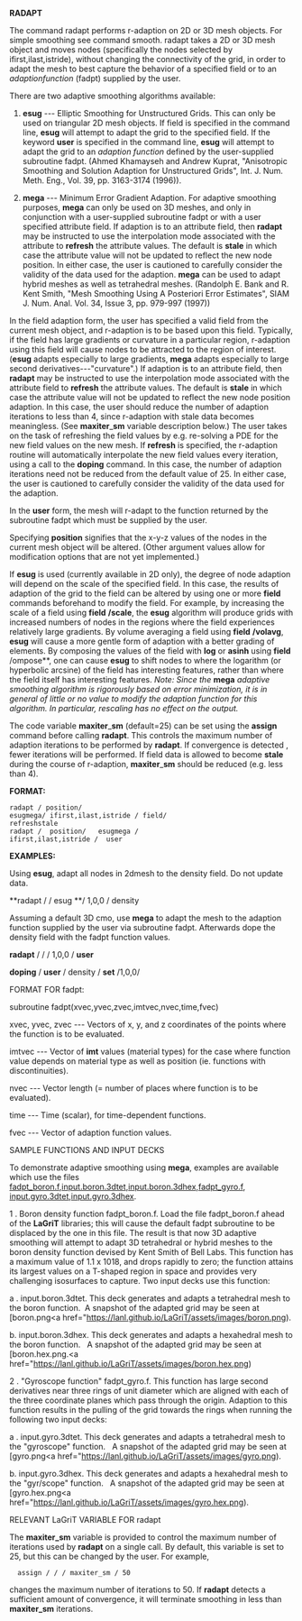  **RADAPT**

  The command radapt performs r-adaption on 2D or 3D mesh objects. For
  simple smoothing see command smooth. radapt takes a 2D or 3D mesh
  object and moves nodes (specifically the nodes selected by
  ifirst,ilast,istride), without changing the connectivity of the
  grid, in order to adapt the mesh to best capture the behavior of a
  specified field or to an *adaptionfunction* (fadpt) supplied by the
  user.

  There are two adaptive smoothing algorithms available:
  1. **esug** --- Elliptic Smoothing for Unstructured Grids. This can
  only be used on triangular 2D mesh objects. If field is specified in
  the command line, **esug** will attempt to adapt the grid to the
  specified field. If the keyword **user** is specified in the command
  line, **esug** will attempt to adapt the grid to an *adaption
  function* defined by the user-supplied subroutine fadpt. (Ahmed
  Khamayseh and Andrew Kuprat, "Anisotropic Smoothing and Solution
  Adaption for Unstructured Grids", Int. J. Num. Meth. Eng., Vol. 39,
  pp. 3163-3174 (1996)).
  
  2. **mega** --- Minimum Error Gradient Adaption. For adaptive
  smoothing purposes, **mega** can only be used on 3D meshes, and only
  in conjunction with a user-supplied subroutine fadpt or with a user
  specified attribute field. If adaption is to an attribute field,
  then **radapt** may be instructed to use the interpolation mode
  associated with the attribute to **refresh** the attribute values.
  The default is **stale** in which case the attribute value will not
  be updated to reflect the new node position. In either case, the
  user is cautioned to carefully consider the validity of the data
  used for the adaption. **mega** can be used to adapt hybrid meshes
  as well as tetrahedral meshes. (Randolph E. Bank and R. Kent Smith,
  "Mesh Smoothing Using A Posteriori Error Estimates", SIAM J. Num.
  Anal. Vol. 34, Issue 3, pp. 979-997 (1997))

  In the field adaption form, the user has specified a valid field
  from the current mesh object, and r-adaption is to be based upon
  this field. Typically, if the field has large gradients or curvature
  in a particular region, r-adaption using this field will cause nodes
  to be attracted to the region of interest. (**esug** adapts
  especially to large gradients, **mega** adapts especially to large
  second derivatives---"curvature".) If adaption is to an attribute
  field, then **radapt** may be instructed to use the interpolation
  mode associated with the attribute field to **refresh** the
  attribute values. The default is **stale** in which case the
  attribute value will not be updated to reflect the new node position
  adaption. In this case, the user should reduce the number of
  adaption iterations to less than 4, since r-adaption with stale data
  becomes meaningless. (See **maxiter**\_**sm** variable description
  below.) The user takes on the task of refreshing the field values by
  e.g. re-solving a PDE for the new field values on the new mesh. If
  **refresh** is specified, the r-adaption routine will automatically
  interpolate the new field values every iteration, using a call to
  the **doping** command. In this case, the number of adaption
  iterations need not be reduced from the default value of 25. In
  either case, the user is cautioned to carefully consider the
  validity of the data used for the adaption.

  In the **user** form, the mesh will r-adapt to the function returned
  by the subroutine fadpt which must be supplied by the user.

  Specifying **position** signifies that the x-y-z values of the nodes
  in the current mesh object will be altered. (Other argument values
  allow for modification options that are not yet implemented.)

  If **esug** is used (currently available in 2D only), the degree of
  node adaption will depend on the scale of the specified field. In
  this case, the results of adaption of the grid to the field can be
  altered by using one or more **field** commands beforehand to modify
  the field. For example, by increasing the scale of a field using
  **field** **/scale**, the **esug** algorithm will produce grids with
  increased numbers of nodes in the regions where the field
  experiences relatively large gradients. By volume averaging a field
  using **field** **/volavg**, **esug** will cause a more gentle form
  of adaption with a better grading of elements. By composing the
  values of the field with **log** or **asinh** using **field**
  /ompose**, one can cause **esug** to shift nodes to where the
  logarithm (or hyperbolic arcsine) of the field has interesting
  features, rather than where the field itself has interesting
  features. *Note: Since the* **mega** *adaptive smoothing algorithm
  is rigorously based on error minimization, it is in general of
  little or no value to modify the adaption function for this
  algorithm. In particular, rescaling has no effect on the output.*

  The code variable **maxiter**\_**sm** (default=25) can be set using
  the **assign** command before calling **radapt**. This controls the
  maximum number of adaption iterations to be performed by **radapt**.
  If convergence is detected , fewer iterations will be performed. If
  field data is allowed to become **stale** during the course of
  r-adaption, **maxiter**\_**sm** should be reduced (e.g. less than
  4).

 **FORMAT:**

    radapt / position/  
    esugmega/ ifirst,ilast,istride / field/ 
    refreshstale
    radapt /  position/   esugmega / 
    ifirst,ilast,istride /  user

 **EXAMPLES:**

  Using **esug**, adapt all nodes in 2dmesh to the density field. Do
  not update data.
 
   **radapt / / esug **/ 1,0,0 / density
 
  Assuming a default 3D cmo, use **mega** to adapt the mesh to the
  adaption function supplied by the user via subroutine fadpt.
  Afterwards dope the density field with the fadpt function values.
 
   **radapt** / / / 1,0,0 / **user**

   **doping** / **user** / density / **set** /1,0,0/

 FORMAT FOR fadpt:

  subroutine fadpt(xvec,yvec,zvec,imtvec,nvec,time,fvec)

  xvec, yvec, zvec --- Vectors of x, y, and z coordinates of the
  points where the function is to be evaluated.
  
  imtvec --- Vector of **imt** values (material types) for the case
  where function value depends on material type as well as position
  (ie. functions with discontinuities).
  
  nvec --- Vector length (= number of places where function is to be
  evaluated).
 
  time --- Time (scalar), for time-dependent functions.
 
  fvec --- Vector of adaption function values.

 
 SAMPLE FUNCTIONS AND INPUT DECKS

  To demonstrate adaptive smoothing using **mega**, examples are
  available which use the files
  [fadpt\_boron.f](../../fadpt_boron.f),[input.boron.3dtet](../../input.boron.3dtet),[input.boron.3dhex](../../input.boron.3dhex),[fadpt\_gyro.f](../../fadpt_gyro.f),
  [input.gyro.3dtet](../../input.gyro.3dtet),[input.gyro.3dhex](../../input.gyro.3dhex).

  1
. Boron density function fadpt\_boron.f. Load the file fadpt\_boron.f
  ahead of the **LaGriT** libraries; this will cause the default fadpt
  subroutine to be displaced by the one in this file. The result is that
  now 3D adaptive smoothing will attempt to adapt 3D tetrahedral or hybrid
  meshes to the boron density function devised by Kent Smith of Bell Labs.
  This function has a maximum value of 1.1 x 1018, and drops rapidly to
  zero; the function attains its largest values on a T-shaped region in
  space and provides very challenging isosurfaces to capture. Two input
  decks use this function:
 
   a
. input.boron.3dtet. This deck generates and adapts a tetrahedral mesh
   to the boron function.  A snapshot of the adapted grid may be seen at
   [boron.png<a href="https://lanl.github.io/LaGriT/assets/images/boron.png).

   b. input.boron.3dhex. This deck generates and adapts a hexahedral mesh
   to the boron function.   A snapshot of the adapted grid may be seen at
   [boron.hex.png.<a href="https://lanl.github.io/LaGriT/assets/images/boron.hex.png)
 
  2
. "Gyroscope function" fadpt\_gyro.f. This function has large second
  derivatives near three rings of unit diameter which are aligned with
  each of the three coordinate planes which pass through the origin.
  Adaption to this function results in the pulling of the grid towards the
  rings when running the following two input decks:
 
   a
. input.gyro.3dtet. This deck generates and adapts a tetrahedral mesh
   to the "gyroscope" function.   A snapshot of the adapted grid may be
   seen at [gyro.png<a href="https://lanl.github.io/LaGriT/assets/images/gyro.png).

   b. input.gyro.3dhex. This deck generates and adapts a hexahedral mesh to
   the "gyr/scope" function.   A snapshot of the adapted grid may be seen
   at [gyro.hex.png<a href="https://lanl.github.io/LaGriT/assets/images/gyro.hex.png).
 
  RELEVANT LaGriT VARIABLE FOR radapt

  The **maxiter\_sm** variable is provided to control the maximum
  number of iterations used by **radapt** on a single call. By
  default, this variable is set to 25, but this can be changed by the
  user. For example,
 
      assign / / / maxiter_sm / 50
      
  changes the maximum number of iterations to 50. If **radapt**
  detects a sufficient amount of convergence, it will terminate
  smoothing in less than **maxiter\_sm** iterations.
